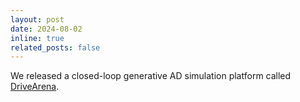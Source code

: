 ```yaml
---
layout: post
date: 2024-08-02
inline: true
related_posts: false
---
```


We released a closed-loop generative AD simulation platform called [DriveArena](https://github.com/PJLab-ADG/DriveArena).